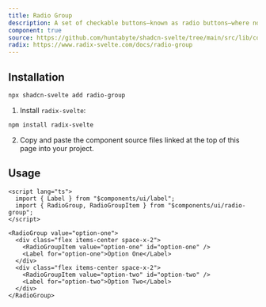```yaml
---
title: Radio Group
description: A set of checkable buttons—known as radio buttons—where no more than one of the buttons can be checked at a time.
component: true
source: https://github.com/huntabyte/shadcn-svelte/tree/main/src/lib/components/ui/radio-group
radix: https://www.radix-svelte.com/docs/radio-group
---
```


<script>
  import { RadioGroupDemo, ComponentExample, ManualInstall } from '$lib/components/docs';
</script>

<ComponentExample src="src/lib/components/docs/examples/radio-group/RadioGroupDemo.svelte">

<div slot="example">
<RadioGroupDemo />
</div>

</ComponentExample>

## Installation

```bash
npx shadcn-svelte add radio-group
```

<ManualInstall>

1. Install `radix-svelte`:

```bash
npm install radix-svelte
```

2. Copy and paste the component source files linked at the top of this page into your project.

</ManualInstall>

## Usage

```svelte
<script lang="ts">
  import { Label } from "$components/ui/label";
  import { RadioGroup, RadioGroupItem } from "$components/ui/radio-group";
</script>
```

```svelte
<RadioGroup value="option-one">
  <div class="flex items-center space-x-2">
    <RadioGroupItem value="option-one" id="option-one" />
    <Label for="option-one">Option One</Label>
  </div>
  <div class="flex items-center space-x-2">
    <RadioGroupItem value="option-two" id="option-two" />
    <Label for="option-two">Option Two</Label>
  </div>
</RadioGroup>
```
